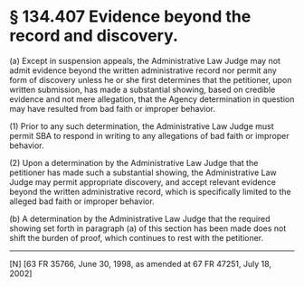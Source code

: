 # § 134.407   Evidence beyond the record and discovery.

(a) Except in suspension appeals, the Administrative Law Judge may not admit evidence beyond the written administrative record nor permit any form of discovery unless he or she first determines that the petitioner, upon written submission, has made a substantial showing, based on credible evidence and not mere allegation, that the Agency determination in question may have resulted from bad faith or improper behavior.


(1) Prior to any such determination, the Administrative Law Judge must permit SBA to respond in writing to any allegations of bad faith or improper behavior.


(2) Upon a determination by the Administrative Law Judge that the petitioner has made such a substantial showing, the Administrative Law Judge may permit appropriate discovery, and accept relevant evidence beyond the written administrative record, which is specifically limited to the alleged bad faith or improper behavior.


(b) A determination by the Administrative Law Judge that the required showing set forth in paragraph (a) of this section has been made does not shift the burden of proof, which continues to rest with the petitioner.



---

[N] [63 FR 35766, June 30, 1998, as amended at 67 FR 47251, July 18, 2002]




